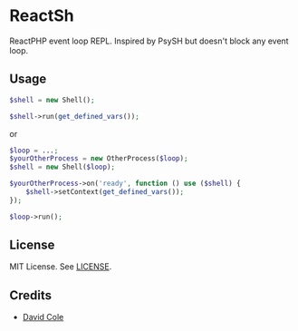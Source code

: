 # ReactSh

ReactPHP event loop REPL. Inspired by PsySH but doesn't block any event loop.

## Usage

```php
$shell = new Shell();

$shell->run(get_defined_vars());
```

or

```php
$loop = ...;
$yourOtherProcess = new OtherProcess($loop);
$shell = new Shell($loop);

$yourOtherProcess->on('ready', function () use ($shell) {
    $shell->setContext(get_defined_vars());
});

$loop->run();
```

## License

MIT License. See [LICENSE](LICENSE).

## Credits

- [David Cole](mailto:david.cole1340@gmail.com)
